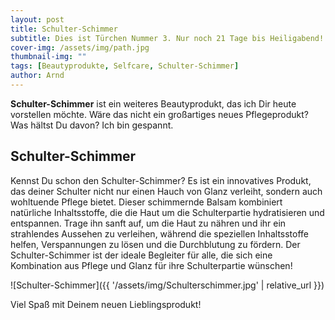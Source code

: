 ```yaml
---
layout: post
title: Schulter-Schimmer
subtitle: Dies ist Türchen Nummer 3. Nur noch 21 Tage bis Heiligabend!
cover-img: /assets/img/path.jpg
thumbnail-img: ""
tags: [Beautyprodukte, Selfcare, Schulter-Schimmer]
author: Arnd
---
```


**Schulter-Schimmer** ist ein weiteres Beautyprodukt, das ich Dir heute vorstellen möchte. Wäre das nicht ein großartiges neues Pflegeprodukt? Was hältst Du davon? Ich bin gespannt. 

## Schulter-Schimmer

Kennst Du schon den Schulter-Schimmer? Es ist ein innovatives Produkt, das deiner Schulter nicht nur einen Hauch von Glanz verleiht, sondern auch wohltuende Pflege bietet. Dieser schimmernde Balsam kombiniert natürliche Inhaltsstoffe, die die Haut um die Schulterpartie hydratisieren und entspannen. Trage ihn sanft auf, um die Haut zu nähren und ihr ein strahlendes Aussehen zu verleihen, während die speziellen Inhaltsstoffe helfen, Verspannungen zu lösen und die Durchblutung zu fördern. Der Schulter-Schimmer ist der ideale Begleiter für alle, die sich eine Kombination aus Pflege und Glanz für ihre Schulterpartie wünschen!

![Schulter-Schimmer]({{ '/assets/img/Schulterschimmer.jpg' | relative_url }})

Viel Spaß mit Deinem neuen Lieblingsprodukt!